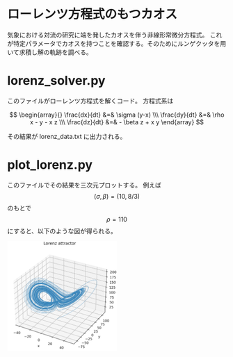 # ローレンツ方程式のもつカオス
気象における対流の研究に端を発したカオスを伴う非線形常微分方程式。
これが特定パラメータでカオスを持つことを確認する。そのためにルンゲクッタを用いて求積し解の軌跡を調べる。

# lorenz_solver.py
このファイルがローレンツ方程式を解くコード。
方程式系は

$$
\begin{array}{}
\frac{dx}{dt} &=& \sigma (y-x) \\\
\frac{dy}{dt} &=& \rho x - y - x z \\\
\frac{dz}{dt} &=& - \beta z + x y 
\end{array}
$$

その結果が lorenz_data.txt に出力される。


# plot_lorenz.py
このファイルでその結果を三次元プロットする。
例えば $$(\sigma, \beta) = (10, 8/3)$$ のもとで
$$\rho = 110$$ にすると、以下のような図が得られる。

<img src="lorenz_attractor_rho110.png" width="50%" >
